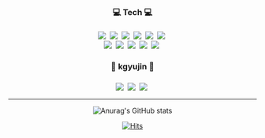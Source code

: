 <div align=center>

<!-- ![header](https://capsule-render.vercel.app/api?type=waving&color=auto&height=120&section=header&text=kgyujin&fontSize=35) -->

</div>

<!-- Shields.io 뱃지 // 방문자 카운트-->
<div align=center><h3>💻 Tech 💻<h3></div>
<div align=center>
<!-- C++ --><img src="https://img.shields.io/badge/C++-00599C?style=flat-square&logo=C%2B%2B&logoColor=white"/>&nbsp
<!-- C# --><img src="https://img.shields.io/badge/C Sharp-239120?style=flat-square&logo=C Sharp&logoColor=white"/>&nbsp
<!-- Linux --><img src="https://img.shields.io/badge/Linux-FCC624?style=flat-square&logo=Linux&logoColor=white"/>&nbsp
<!-- Microsoft SQL Server --><img src="https://img.shields.io/badge/Microsoft SQL Server-CC2927?style=flat-square&logo=Microsoft SQL Server&logoColor=white"/>&nbsp
<!-- MySQL --><img src="https://img.shields.io/badge/MySQL-4479A1?style=flat-square&logo=MySQL&logoColor=white"/>&nbsp
<!-- Python --><img src="https://img.shields.io/badge/Python-3776AB?style=flat-square&logo=Python&logoColor=white"/>&nbsp
<!-- Ubuntu -->
<!-- <img src="https://img.shields.io/badge/Ubuntu-E95420?style=flat-square&logo=Ubuntu&logoColor=white"/>&nbsp -->

</div><div align=center>

<!-- Adobe Illustrator --><img src="https://img.shields.io/badge/Adobe Illustrator-FF9A00?style=flat-square&logo=Adobe Illustrator&logoColor=white"/>&nbsp
<!-- Adobe Photoshop --><img src="https://img.shields.io/badge/Adobe Photoshop-31A8FF?style=flat-square&logo=Adobe Photoshop&logoColor=white"/>&nbsp
<!-- Unity --><img src="https://img.shields.io/badge/Unity-000000?style=flat-square&logo=Unity&logoColor=white"/>&nbsp
<!-- Visual Studio --><img src="https://img.shields.io/badge/Visual Studio-5C2D91?style=flat-square&logo=Visual Studio&logoColor=white"/>&nbsp
<!-- Visual Studio Code --><img src="https://img.shields.io/badge/Visual Studio Code-007ACC?style=flat-square&logo=Visual Studio Code&logoColor=white"/>&nbsp

<div align=center><h3>🧇 kgyujin 🧇<h3></div>
<!--GitHub Page --><a href="https://kgyujin.github.io/" target="_blank"><img src="https://img.shields.io/badge/GitHub Page-181717?style=flat-square&logo=GitHub&logoColor=white"/></a>&nbsp
<!-- Mail --><a href="mailto:k_gyujin@daum.net/" target="_blank"><img src="https://img.shields.io/badge/Mail-005FF9?style=flat-square&logo=Gmail&logoColor=white"/></a>&nbsp
<!-- Notion --><a href="https://luxurious-bougon-977.notion.site/GitHub-for-kgyujin-bd162d8392f24107b05fa0dc1af1edb3" target="_blank"><img src="https://img.shields.io/badge/Notion-000000?style=flat-square&logo=Notion&logoColor=white"/></a>&nbsp

<hr>

<!-- <img align='right' src="htttp://mazassumnida.wtf/api/v2/generate_badge?boj=k_gyujin"> -->

<!-- anuraghazra/github-readme-stats 스텟 표시 // Most used Languages -->
  ![Anurag's GitHub stats](https://github-readme-stats.vercel.app/api?username=kgyujin&show_icons=true&theme=graywhite)
<!-- [![Top Langs](https://github-readme-stats.vercel.app/api/top-langs/?username=kgyujin&layout=compact)](https://github.com/anuraghazra/github-readme-stats)
 -->
<!-- 백준 카드
<img align='right' src="http://mazassumnida.wtf/api/v2/generate_badge?boj=k_gyujin"> -->

[![Hits](https://hits.seeyoufarm.com/api/count/incr/badge.svg?url=https%3A%2F%2Fgithub.com%2Fgjbae1212%2Fhit-counter&count_bg=%23B22626&title_bg=%23000000&icon=&icon_color=%23E7E7E7&title=hits&edge_flat=false)](https://github.com/kgyujin)
</a>
</div>



<!-- productive-box 커밋시각 통계 노출 // kgyujin token = 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 // 90d2d96ab36d53c6d1438791ec05e3d3.js -->
